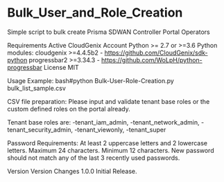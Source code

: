 # Bulk_User_and_Role_Creation

Simple script to bulk create Prisma SDWAN Controller Portal Operators

Requirements
Active CloudGenix Account
Python >= 2.7 or >=3.6
Python modules:
cloudgenix >=4.4.5b2 - https://github.com/CloudGenix/sdk-python
progressbar2 >=3.34.3 - https://github.com/WoLpH/python-progressbar
License
MIT

Usage Example:
bash#python Bulk-User-Role-Creation.py bulk_list_sample.csv

CSV file preparation:
Please input and validate tenant base roles or the custom defined roles on the portal already.

Tenant base roles are:
-tenant_iam_admin,
-tenant_network_admin,
-tenant_security_admin,
-tenant_viewonly,
-tenant_super

Password Requirements: At least 2 uppercase letters and 2 lowercase letters. Maximum 24 characters. Minimum 12 characters. New password should not match any of the last 3 recently used passwords.

Version
Version	Changes
1.0.0	Initial Release.

